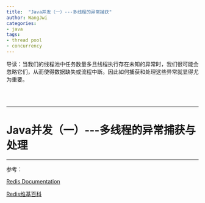 ```yaml
---
title:  "Java并发（一）---多线程的异常捕获"
author: WangJwi
categories:
- java
tags:
- thread pool
- concurrency
---
```


导读：当我们的线程池中任务数量多且线程执行存在未知的异常时，我们很可能会忽略它们，从而使得数据缺失或流程中断。因此如何捕获和处理这些异常就显得尤为重要。


<br><br>

------

# Java并发（一）---多线程的异常捕获与处理




------

参考：

[Redis Documentation](https://redis.io/documentation)

[Redis维基百科](https://en.wikipedia.org/wiki/Redis)